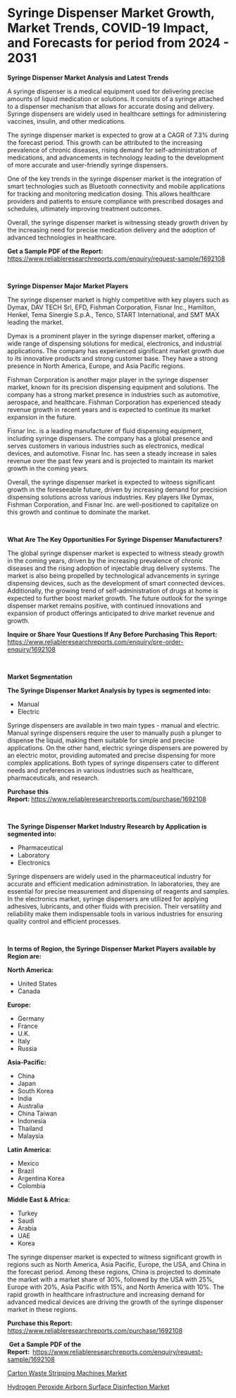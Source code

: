 <p><h1>Syringe Dispenser Market Growth, Market Trends, COVID-19 Impact, and Forecasts for period from 2024 - 2031</h1></p><p><strong>Syringe Dispenser Market Analysis and Latest Trends</strong></p>
<p><p>A syringe dispenser is a medical equipment used for delivering precise amounts of liquid medication or solutions. It consists of a syringe attached to a dispenser mechanism that allows for accurate dosing and delivery. Syringe dispensers are widely used in healthcare settings for administering vaccines, insulin, and other medications.</p><p>The syringe dispenser market is expected to grow at a CAGR of 7.3% during the forecast period. This growth can be attributed to the increasing prevalence of chronic diseases, rising demand for self-administration of medications, and advancements in technology leading to the development of more accurate and user-friendly syringe dispensers.</p><p>One of the key trends in the syringe dispenser market is the integration of smart technologies such as Bluetooth connectivity and mobile applications for tracking and monitoring medication dosing. This allows healthcare providers and patients to ensure compliance with prescribed dosages and schedules, ultimately improving treatment outcomes.</p><p>Overall, the syringe dispenser market is witnessing steady growth driven by the increasing need for precise medication delivery and the adoption of advanced technologies in healthcare.</p></p>
<p><strong>Get a Sample PDF of the Report:&nbsp;</strong> <a href="https://www.reliableresearchreports.com/enquiry/request-sample/1692108">https://www.reliableresearchreports.com/enquiry/request-sample/1692108</a></p>
<p>&nbsp;</p>
<p><strong>Syringe Dispenser Major Market Players</strong></p>
<p><p>The syringe dispenser market is highly competitive with key players such as Dymax, DAV TECH Srl, EFD, Fishman Corporation, Fisnar Inc., Hamilton, Henkel, Tema Sinergie S.p.A., Tenco, START International, and SMT MAX leading the market. </p><p>Dymax is a prominent player in the syringe dispenser market, offering a wide range of dispensing solutions for medical, electronics, and industrial applications. The company has experienced significant market growth due to its innovative products and strong customer base. They have a strong presence in North America, Europe, and Asia Pacific regions.</p><p>Fishman Corporation is another major player in the syringe dispenser market, known for its precision dispensing equipment and solutions. The company has a strong market presence in industries such as automotive, aerospace, and healthcare. Fishman Corporation has experienced steady revenue growth in recent years and is expected to continue its market expansion in the future.</p><p>Fisnar Inc. is a leading manufacturer of fluid dispensing equipment, including syringe dispensers. The company has a global presence and serves customers in various industries such as electronics, medical devices, and automotive. Fisnar Inc. has seen a steady increase in sales revenue over the past few years and is projected to maintain its market growth in the coming years.</p><p>Overall, the syringe dispenser market is expected to witness significant growth in the foreseeable future, driven by increasing demand for precision dispensing solutions across various industries. Key players like Dymax, Fishman Corporation, and Fisnar Inc. are well-positioned to capitalize on this growth and continue to dominate the market.</p></p>
<p>&nbsp;</p>
<p><strong>What Are The Key Opportunities For Syringe Dispenser Manufacturers?</strong></p>
<p><p>The global syringe dispenser market is expected to witness steady growth in the coming years, driven by the increasing prevalence of chronic diseases and the rising adoption of injectable drug delivery systems. The market is also being propelled by technological advancements in syringe dispensing devices, such as the development of smart connected devices. Additionally, the growing trend of self-administration of drugs at home is expected to further boost market growth. The future outlook for the syringe dispenser market remains positive, with continued innovations and expansion of product offerings anticipated to drive market revenue and growth.</p></p>
<p><strong>Inquire or Share Your Questions If Any Before Purchasing This Report:</strong> <a href="https://www.reliableresearchreports.com/enquiry/pre-order-enquiry/1692108">https://www.reliableresearchreports.com/enquiry/pre-order-enquiry/1692108</a></p>
<p>&nbsp;</p>
<p><strong>Market Segmentation</strong></p>
<p><strong>The Syringe Dispenser Market Analysis by types is segmented into:</strong></p>
<p><ul><li>Manual</li><li>Electric</li></ul></p>
<p><p>Syringe dispensers are available in two main types - manual and electric. Manual syringe dispensers require the user to manually push a plunger to dispense the liquid, making them suitable for simple and precise applications. On the other hand, electric syringe dispensers are powered by an electric motor, providing automated and precise dispensing for more complex applications. Both types of syringe dispensers cater to different needs and preferences in various industries such as healthcare, pharmaceuticals, and research.</p></p>
<p><strong>Purchase this Report:&nbsp;</strong><a href="https://www.reliableresearchreports.com/purchase/1692108">https://www.reliableresearchreports.com/purchase/1692108</a></p>
<p>&nbsp;</p>
<p><strong>The Syringe Dispenser Market Industry Research by Application is segmented into:</strong></p>
<p><ul><li>Pharmaceutical</li><li>Laboratory</li><li>Electronics</li></ul></p>
<p><p>Syringe dispensers are widely used in the pharmaceutical industry for accurate and efficient medication administration. In laboratories, they are essential for precise measurement and dispensing of reagents and samples. In the electronics market, syringe dispensers are utilized for applying adhesives, lubricants, and other fluids with precision. Their versatility and reliability make them indispensable tools in various industries for ensuring quality control and efficient processes.</p></p>
<p>&nbsp;</p>
<p><strong>In terms of Region, the Syringe Dispenser Market Players available by Region are:</strong></p>
<p>
    <p> <strong> North America: </strong>
        <ul>
            <li>United States</li>
            <li>Canada</li>
        </ul>
        </p> 
    <p> <strong> Europe: </strong>
        <ul>
            <li>Germany</li>
            <li>France</li>
            <li>U.K.</li>
            <li>Italy</li>
            <li>Russia</li>
        </ul>
        </p> 
    <p> <strong> Asia-Pacific: </strong>
        <ul>
            <li>China</li>
            <li>Japan</li>
            <li>South Korea</li>
            <li>India</li>
            <li>Australia</li>
            <li>China Taiwan</li>
            <li>Indonesia</li>
            <li>Thailand</li>
            <li>Malaysia</li>
        </ul>
        </p> 
    <p> <strong> Latin America: </strong>
        <ul>
            <li>Mexico</li>
            <li>Brazil</li>
            <li>Argentina Korea</li>
            <li>Colombia</li>
        </ul>
        </p> 
    <p> <strong> Middle East & Africa: </strong>
        <ul>
            <li>Turkey</li>
            <li>Saudi</li>
            <li>Arabia</li>
            <li>UAE</li>
            <li>Korea</li>
        </ul>
    </p>
    </p>
<p><p>The syringe dispenser market is expected to witness significant growth in regions such as North America, Asia Pacific, Europe, the USA, and China in the forecast period. Among these regions, China is projected to dominate the market with a market share of 30%, followed by the USA with 25%, Europe with 20%, Asia Pacific with 15%, and North America with 10%. The rapid growth in healthcare infrastructure and increasing demand for advanced medical devices are driving the growth of the syringe dispenser market in these regions.</p></p>
<p><strong>Purchase this Report: </strong><a href="https://www.reliableresearchreports.com/purchase/1692108">https://www.reliableresearchreports.com/purchase/1692108</a></p>
<p>&nbsp;<strong>Get a Sample PDF of the Report:&nbsp;&nbsp;</strong><a href="https://www.reliableresearchreports.com/enquiry/request-sample/1692108">https://www.reliableresearchreports.com/enquiry/request-sample/1692108</a></p>
<p><strong></strong></p>
<p><p><a href="https://issuu.com/reportprime-2/docs/carton-waste-stripping-machines-market-size-2030.p">Carton Waste Stripping Machines Market</a></p><p><a href="https://issuu.com/reportprime-2/docs/hydrogen-peroxide-airborn-surface-disinfection-mar">Hydrogen Peroxide Airborn Surface Disinfection Market</a></p></p>